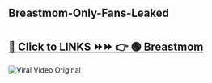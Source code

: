 
 ## Breastmom-Only-Fans-Leaked

# <h2><a href="https://clipsfans.com/Breastmom&ref=git">🔗 Click to LINKS ⏩⏩ 👉 🟢 Breastmom </a></h2>

<a href="https://clipsfans.com/Breastmom&ref=git" rel="nofollow" data-target="animated-image.originalLink"><img src="https://i.ibb.co.com/xMMVF88/686577567.gif" alt="Viral Video Original" style="max-width: 100%; display: inline-block;" data-target="animated-image.originalImage"></a>
